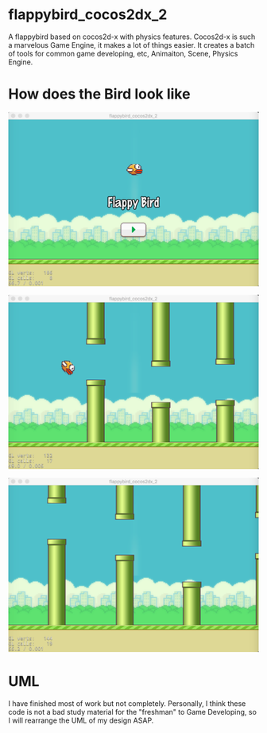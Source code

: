 # flappybird_cocos2dx_2

A flappybird based on cocos2d-x with physics features. Cocos2d-x is such a marvelous Game Engine, it makes a lot of things easier. It creates a batch of tools for common game developing, etc, Animaiton, Scene, Physics Engine. 

# How does the Bird look like

![Alt text](https://github.com/lhCheung1991/flappybird_cocos2dx_2/blob/master/1.png?raw=true "Optional Title")

![Alt text](https://github.com/lhCheung1991/flappybird_cocos2dx_2/blob/master/2.png?raw=true "Optional Title")

![Alt text](https://github.com/lhCheung1991/flappybird_cocos2dx_2/blob/master/3.png?raw=true "Optional Title")

# UML 

I have finished most of work but not completely. Personally, I think these code is not a bad study material for the "freshman" to Game Developing, so I will rearrange the UML of my design ASAP.
